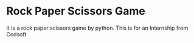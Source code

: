 # Rock Paper Scissors Game
It is a rock paper scissors game by python. This is for an Internship from Codsoft
